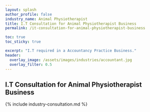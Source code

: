 ```yaml
---
layout: splash 
author_profile: false 
industry_name: Animal Physiotherapist
title: I.T Consultation for Animal Physiotherapist Business
permalink: /it-consultation-for-animal-physiotherapist-business

toc: true
toc_sticky: true

excerpt: "I.T required in a Accountancy Practice Business."
header:
  overlay_image: /assets/images/industries/accountant.jpg
  overlay_filter: 0.5 
---
```


## I.T Consultation for Animal Physiotherapist Business

{% include industry-consultation.md %}
